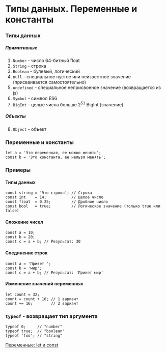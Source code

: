 # Типы данных. Переменные и константы


<!-- xxxxxxxxxxxxxxxxxxxxxxxxxxxxxxxxxxxxxxxxxxxxxxxxxxxxxxx -->
### Типы данных
<!-- xxxxxxxxxxxxxxxxxxxxxxxxxxxxxxxxxxxxxxxxxxxxxxxxxxxxxxx -->
##### Примитивные
1. `Number` - число 64-битный float
2. `String` - cтрока
3. `Boolean` - булевый, логический
4. `null` - специальное пустое или неизвестное значение (присваивается самостоятельно)
5. `undefined` - специальное неприсвоеное значение (возвращается из js)
6. `Symbol` - символ ES6
7. `BigInt` - целые числа больше 2<sup>53</sup> BigInt (значение)

##### Объекты
8. `Object` - объект 


<!-- xxxxxxxxxxxxxxxxxxxxxxxxxxxxxxxxxxxxxxxxxxxxxxxxxxxxxxx -->
### Переменные и константы
<!-- xxxxxxxxxxxxxxxxxxxxxxxxxxxxxxxxxxxxxxxxxxxxxxxxxxxxxxx -->
```js:no-line-numbers
let a = 'Это переменная, ее можно менять'; 
const b = 'Это константа, ее нельзя менять'; 
```


<!-- xxxxxxxxxxxxxxxxxxxxxxxxxxxxxxxxxxxxxxxxxxxxxxxxxxxxxxx -->
### Примеры
<!-- xxxxxxxxxxxxxxxxxxxxxxxxxxxxxxxxxxxxxxxxxxxxxxxxxxxxxxx -->

<!------------------------------------------------------------->
#### Типы данных
<!------------------------------------------------------------->
```js:no-line-numbers
const string = 'Это строка'; // Строка
const int    = 14;           // Целое число
const float  = 0.25;         // Дробное число
const bool   = true;         // Логическое значение (только true или false)
```

<!------------------------------------------------------------->
#### Сложение чисел
<!------------------------------------------------------------->
```js:no-line-numbers
const a = 10;
const b = 20;
const c = a + b; // Результат: 30
```

<!------------------------------------------------------------->
#### Соединение строк
<!------------------------------------------------------------->
```js:no-line-numbers
const a = 'Привет ';
const b = 'мир';
const c = a + b; // Результат: 'Привет мир'
```

<!------------------------------------------------------------->
#### Изменение значений переменных
<!------------------------------------------------------------->
```js:no-line-numbers
let count = 32;
count = count + 16; // 1 вариант
count += 16;        // 2 вариант
```

<!------------------------------------------------------------->
### `typeof` - возвращает тип аргумента
<!------------------------------------------------------------->
```js:no-line-numbers
typeof 0;     // "number"
typeof true;  // "boolean"
typeof 'foo'; // "string"
```

[Переменные: let и const](https://learn.javascript.ru/let-const)
